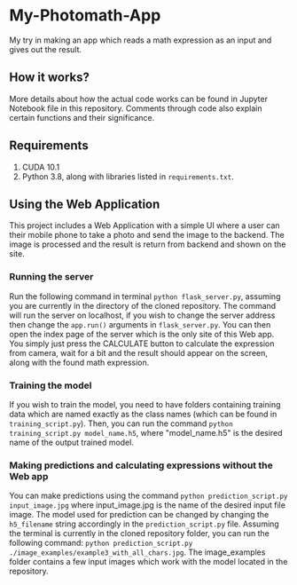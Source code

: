# My-Photomath-App
My try in making an app which reads a math expression as an input and gives out the result.

## How it works?
More details about how the actual code works can be found in Jupyter Notebook file in this repository. Comments through code also explain certain functions and their significance.

## Requirements
1. CUDA 10.1
2. Python 3.8, along with libraries listed in `requirements.txt`.

## Using the Web Application

This project includes a Web Application with a simple UI where a user can their mobile phone to take a photo and send the image to the backend. The image is processed and the result is return from backend and shown on the site.

### Running the server

Run the following command in terminal `python flask_server.py`, assuming you are currently in the directory of the cloned repository. The command will run the server on localhost, if you wish to change the server address then change the `app.run()` arguments in `flask_server.py`.
You can then open the index page of the server which is the only site of this Web app. You simply just press the CALCULATE button to calculate the expression from camera, wait for a bit and the result should appear on the screen, along with the found math expression.

### Training the model

If you wish to train the model, you need to have folders containing training data which are named exactly as the class names (which can be found in `training_script.py`). Then, you can run the command `python training_script.py model_name.h5`, where "model_name.h5" is the desired name of the output trained model.

### Making predictions and calculating expressions without the Web app

You can make predictions using the command `python prediction_script.py input_image.jpg` where input_image.jpg is the name of the desired input file image. The model used for prediction can be changed by changing the `h5_filename` string accordingly in the `prediction_script.py` file.
Assuming the terminal is currently in the cloned repository folder, you can run the following command: `python prediction_script.py ./image_examples/example3_with_all_chars.jpg`. The image_examples folder contains a few input images which work with the model located in the repository.
